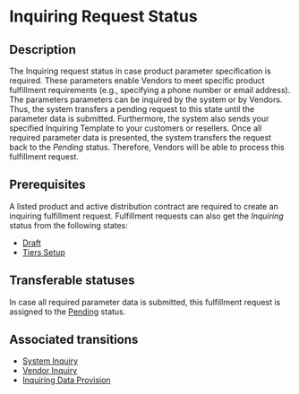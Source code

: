 # Inquiring Request Status
## Description
The Inquiring request status in case product parameter specification is required. These parameters enable Vendors to meet specific product fulfillment requirements (e.g., specifying a phone number or email address). The parameters parameters can be inquired by the system or by Vendors. Thus, the system transfers a pending request to this state until the parameter data is submitted. Furthermore, the system also sends your specified Inquiring Template to your customers or resellers. 
Once all required parameter data is presented, the system transfers the request back to the *Pending* status. Therefore, Vendors will be able to process this fulfillment request.

## Prerequisites
A listed product and active distribution contract are required to create an inquiring fulfillment request. Fulfillment requests can also get the *Inquiring* status from the following states:

* [Draft](s-a-draft.html)
* [Tiers Setup](s-c-tiers-setup.html)
## Transferable statuses
In case all required parameter data is submitted, this fulfillment request is assigned to the [Pending](s-b-pending.html) status.
## Associated transitions
* [System Inquiry](t-8-pending-inquiring.html)
* [Vendor Inquiry](t-9-pending-inquiring.html)
* [Inquiring Data Provision](t-10-inquiring-pending.html)
